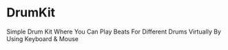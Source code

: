 # DrumKit
Simple Drum Kit Where You Can Play Beats For Different Drums Virtually By Using Keyboard &amp; Mouse
